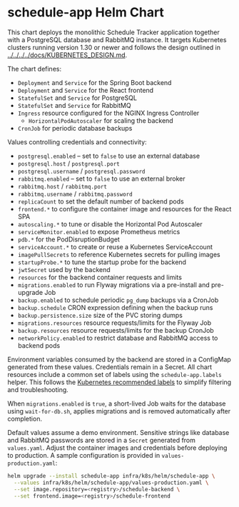 # schedule-app Helm Chart

This chart deploys the monolithic Schedule Tracker application together with a PostgreSQL database and RabbitMQ instance.
It targets Kubernetes clusters running version 1.30 or newer and follows the design outlined in
[../../../../docs/KUBERNETES_DESIGN.md](../../../../docs/KUBERNETES_DESIGN.md).

The chart defines:

- `Deployment` and `Service` for the Spring Boot backend
- `Deployment` and `Service` for the React frontend
- `StatefulSet` and `Service` for PostgreSQL
- `StatefulSet` and `Service` for RabbitMQ
- `Ingress` resource configured for the NGINX Ingress Controller
  - `HorizontalPodAutoscaler` for scaling the backend
- `CronJob` for periodic database backups

Values controlling credentials and connectivity:

- `postgresql.enabled` – set to `false` to use an external database
- `postgresql.host` / `postgresql.port`
- `postgresql.username` / `postgresql.password`
- `rabbitmq.enabled` – set to `false` to use an external broker
- `rabbitmq.host` / `rabbitmq.port`
- `rabbitmq.username` / `rabbitmq.password`
- `replicaCount` to set the default number of backend pods
- `frontend.*` to configure the container image and resources for the React SPA
- `autoscaling.*` to tune or disable the Horizontal Pod Autoscaler
- `serviceMonitor.enabled` to expose Prometheus metrics
- `pdb.*` for the PodDisruptionBudget
- `serviceAccount.*` to create or reuse a Kubernetes ServiceAccount
- `imagePullSecrets` to reference Kubernetes secrets for pulling images
- `startupProbe.*` to tune the startup probe for the backend
- `jwtSecret` used by the backend
- `resources` for the backend container requests and limits
- `migrations.enabled` to run Flyway migrations via a pre-install and pre-upgrade Job
- `backup.enabled` to schedule periodic `pg_dump` backups via a CronJob
- `backup.schedule` CRON expression defining when the backup runs
- `backup.persistence.size` size of the PVC storing dumps
- `migrations.resources` resource requests/limits for the Flyway Job
- `backup.resources` resource requests/limits for the backup CronJob
- `networkPolicy.enabled` to restrict database and RabbitMQ access to backend pods

Environment variables consumed by the backend are stored in a ConfigMap
generated from these values. Credentials remain in a Secret.
All chart resources include a common set of labels using the
`schedule-app.labels` helper. This follows the
[Kubernetes recommended labels](https://kubernetes.io/docs/concepts/overview/working-with-objects/common-labels/)
to simplify filtering and troubleshooting.

When `migrations.enabled` is `true`, a short-lived Job waits for the database using `wait-for-db.sh`, applies migrations and is removed automatically after completion.

Default values assume a demo environment. Sensitive strings like database and
RabbitMQ passwords are stored in a `Secret` generated from `values.yaml`.
Adjust the container images and credentials before deploying to production. A
sample configuration is provided in `values-production.yaml`:

```bash
helm upgrade --install schedule-app infra/k8s/helm/schedule-app \
  --values infra/k8s/helm/schedule-app/values-production.yaml \
  --set image.repository=<registry>/schedule-backend \
  --set frontend.image=<registry>/schedule-frontend
```

